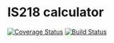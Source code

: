 # IS218 calculator

[![Coverage Status](https://coveralls.io/repos/github/hannahbee123/calc_is218/badge.svg?branch=master)](https://coveralls.io/github/hannahbee123/calc_is218?branch=master)
[![Build Status](https://travis-ci.com/hannahbee123/calc_is218.svg?branch=master)](https://travis-ci.com/hannahbee123/calc_is218)